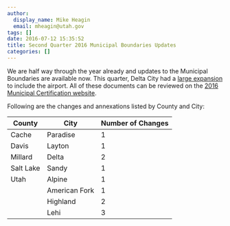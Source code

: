 ```yaml
---
author:
  display_name: Mike Heagin
  email: mheagin@utah.gov
tags: []
date: 2016-07-12 15:35:52
title: Second Quarter 2016 Municipal Boundaries Updates
categories: []
---
```


We are half way through the year already and updates to the Municipal Boundaries are available now.
This quarter, Delta City had a [large expansion](https://municert.utah.gov/Media/Default/Municipal%20Certifications/2016/Delta%20City%20Annexation%20(Airport%20annexation)%2005-19-16.pdf) to include the airport.
All of these documents can be reviewed on the [2016 Municipal Certification website](http://municert.utah.gov/2016-certifications).

Following are the changes and annexations listed by County and City:

| County | City | Number of Changes |
| --- | --- | --- |
| Cache | Paradise | 1 |
| Davis | Layton | 1 |
| Millard | Delta  | 2 |
| Salt Lake | Sandy | 1 |
| Utah | Alpine | 1 |
| | American Fork | 1 |
| | Highland  | 2 |
| | Lehi | 3 |
